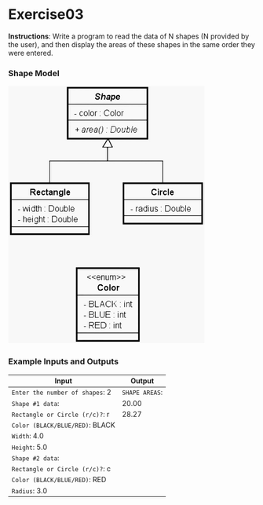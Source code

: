 # Exercise03

**Instructions**: Write a program to read the data of N shapes (N provided by the user), and then display the areas of
these shapes in the same order they were entered.

### Shape Model

![Shape Model](https://github.com/souzafcharles/Complete-Java-Object-Oriented-Programming-and-Projects/blob/master/Section_K11_Inheritance_and_Polymorphism/Exercise03/shape-model.png)

### Example Inputs and Outputs

| **Input**                       | **Output**     |
|---------------------------------|----------------|
| `Enter the number of shapes`: 2 | `SHAPE AREAS`: |
| `Shape #1 data`:                | 20.00          |
| `Rectangle or Circle (r/c)?`: r | 28.27          |
| `Color (BLACK/BLUE/RED)`: BLACK |                |
| `Width`: 4.0                    |                |
| `Height`: 5.0                   |                |
| `Shape #2 data`:                |                |
| `Rectangle or Circle (r/c)?`: c |                |
| `Color (BLACK/BLUE/RED)`: RED   |                |
| `Radius`: 3.0                   |                |
